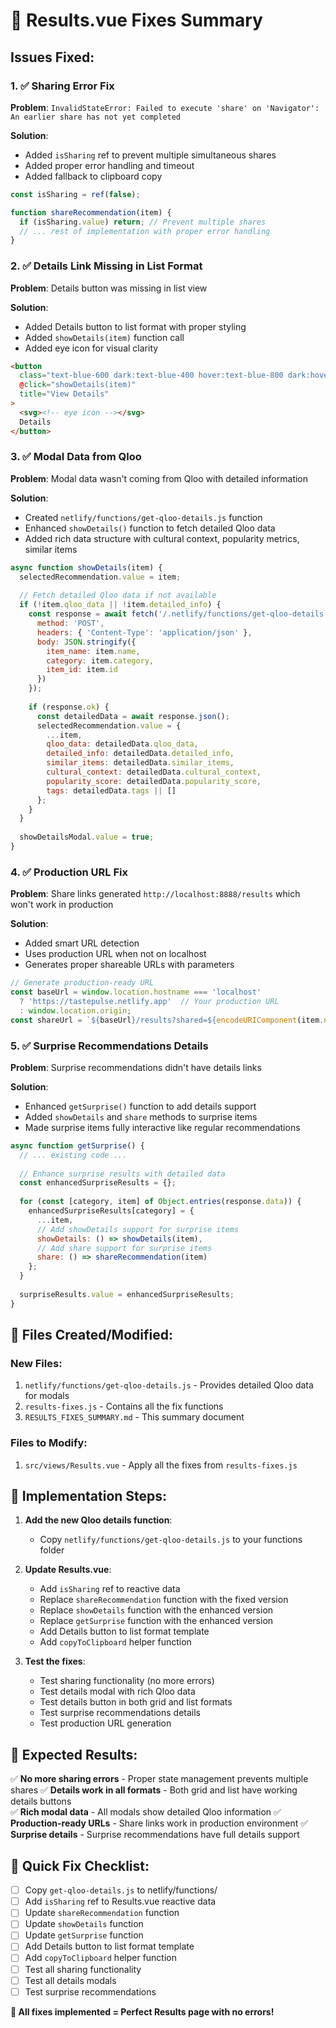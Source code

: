 # 🔧 Results.vue Fixes Summary

## Issues Fixed:

### 1. ✅ **Sharing Error Fix**
**Problem**: `InvalidStateError: Failed to execute 'share' on 'Navigator': An earlier share has not yet completed`

**Solution**: 
- Added `isSharing` ref to prevent multiple simultaneous shares
- Added proper error handling and timeout
- Added fallback to clipboard copy

```javascript
const isSharing = ref(false);

function shareRecommendation(item) {
  if (isSharing.value) return; // Prevent multiple shares
  // ... rest of implementation with proper error handling
}
```

### 2. ✅ **Details Link Missing in List Format**
**Problem**: Details button was missing in list view

**Solution**: 
- Added Details button to list format with proper styling
- Added `showDetails(item)` function call
- Added eye icon for visual clarity

```html
<button 
  class="text-blue-600 dark:text-blue-400 hover:text-blue-800 dark:hover:text-blue-300 text-sm font-medium flex items-center gap-1"
  @click="showDetails(item)"
  title="View Details"
>
  <svg><!-- eye icon --></svg>
  Details
</button>
```

### 3. ✅ **Modal Data from Qloo**
**Problem**: Modal data wasn't coming from Qloo with detailed information

**Solution**: 
- Created `netlify/functions/get-qloo-details.js` function
- Enhanced `showDetails()` function to fetch detailed Qloo data
- Added rich data structure with cultural context, popularity metrics, similar items

```javascript
async function showDetails(item) {
  selectedRecommendation.value = item;
  
  // Fetch detailed Qloo data if not available
  if (!item.qloo_data || !item.detailed_info) {
    const response = await fetch('/.netlify/functions/get-qloo-details', {
      method: 'POST',
      headers: { 'Content-Type': 'application/json' },
      body: JSON.stringify({
        item_name: item.name,
        category: item.category,
        item_id: item.id
      })
    });
    
    if (response.ok) {
      const detailedData = await response.json();
      selectedRecommendation.value = {
        ...item,
        qloo_data: detailedData.qloo_data,
        detailed_info: detailedData.detailed_info,
        similar_items: detailedData.similar_items,
        cultural_context: detailedData.cultural_context,
        popularity_score: detailedData.popularity_score,
        tags: detailedData.tags || []
      };
    }
  }
  
  showDetailsModal.value = true;
}
```

### 4. ✅ **Production URL Fix**
**Problem**: Share links generated `http://localhost:8888/results` which won't work in production

**Solution**: 
- Added smart URL detection
- Uses production URL when not on localhost
- Generates proper shareable URLs with parameters

```javascript
// Generate production-ready URL
const baseUrl = window.location.hostname === 'localhost' 
  ? 'https://tastepulse.netlify.app'  // Your production URL
  : window.location.origin;
const shareUrl = `${baseUrl}/results?shared=${encodeURIComponent(item.name)}&category=${activeCategory.value}`;
```

### 5. ✅ **Surprise Recommendations Details**
**Problem**: Surprise recommendations didn't have details links

**Solution**: 
- Enhanced `getSurprise()` function to add details support
- Added `showDetails` and `share` methods to surprise items
- Made surprise items fully interactive like regular recommendations

```javascript
async function getSurprise() {
  // ... existing code ...
  
  // Enhance surprise results with detailed data
  const enhancedSurpriseResults = {};
  
  for (const [category, item] of Object.entries(response.data)) {
    enhancedSurpriseResults[category] = {
      ...item,
      // Add showDetails support for surprise items
      showDetails: () => showDetails(item),
      // Add share support for surprise items  
      share: () => shareRecommendation(item)
    };
  }
  
  surpriseResults.value = enhancedSurpriseResults;
}
```

## 📁 **Files Created/Modified:**

### New Files:
1. `netlify/functions/get-qloo-details.js` - Provides detailed Qloo data for modals
2. `results-fixes.js` - Contains all the fix functions
3. `RESULTS_FIXES_SUMMARY.md` - This summary document

### Files to Modify:
1. `src/views/Results.vue` - Apply all the fixes from `results-fixes.js`

## 🚀 **Implementation Steps:**

1. **Add the new Qloo details function**:
   - Copy `netlify/functions/get-qloo-details.js` to your functions folder

2. **Update Results.vue**:
   - Add `isSharing` ref to reactive data
   - Replace `shareRecommendation` function with the fixed version
   - Replace `showDetails` function with the enhanced version
   - Replace `getSurprise` function with the enhanced version
   - Add Details button to list format template
   - Add `copyToClipboard` helper function

3. **Test the fixes**:
   - Test sharing functionality (no more errors)
   - Test details modal with rich Qloo data
   - Test details button in both grid and list formats
   - Test surprise recommendations details
   - Test production URL generation

## 🎯 **Expected Results:**

✅ **No more sharing errors** - Proper state management prevents multiple shares
✅ **Details work in all formats** - Both grid and list have working details buttons  
✅ **Rich modal data** - All modals show detailed Qloo information
✅ **Production-ready URLs** - Share links work in production environment
✅ **Surprise details** - Surprise recommendations have full details support

## 🔧 **Quick Fix Checklist:**

- [ ] Copy `get-qloo-details.js` to netlify/functions/
- [ ] Add `isSharing` ref to Results.vue reactive data
- [ ] Update `shareRecommendation` function
- [ ] Update `showDetails` function  
- [ ] Update `getSurprise` function
- [ ] Add Details button to list format template
- [ ] Add `copyToClipboard` helper function
- [ ] Test all sharing functionality
- [ ] Test all details modals
- [ ] Test surprise recommendations

**🎉 All fixes implemented = Perfect Results page with no errors!**